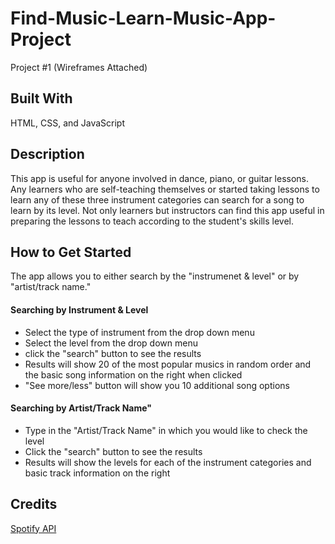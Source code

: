 # Find-Music-Learn-Music-App-Project
Project #1 (Wireframes Attached)

<h2> Built With </h2>
HTML, CSS, and JavaScript

<h2> Description </h2>
This app is useful for anyone involved in dance, piano, or guitar lessons. Any learners who are self-teaching themselves or started taking lessons to learn any of these three instrument categories can search for a song to learn by its level. Not only learners but instructors can find this app useful in preparing the lessons to teach according to the student's skills level.

<h2> How to Get Started </h2>
The app allows you to either search by the "instrumenet & level" or by "artist/track name." 
<h4>Searching by Instrument & Level</h4>
<ul>
  <li>Select the type of instrument from the drop down menu</li>
  <li>Select the level from the drop down menu</li>
  <li>click the "search" button to see the results</li>
  <li>Results will show 20 of the most popular musics in random order and the basic song information on the right when clicked </li>
  <li>"See more/less" button will show you 10 additional song options</li>
</ul>

<h4>Searching by Artist/Track Name"</h4>
<ul>
  <li>Type in the "Artist/Track Name" in which you would like to check the level</li>
  <li>Click the "search" button to see the results</li>
  <li>Results will show the levels for each of the instrument categories and basic track information on the right</li>
</ul>


<h2> Credits </h2>
<a href ="https://developer.spotify.com/documentation/web-api/reference/get-audio-features"> Spotify API </a>
